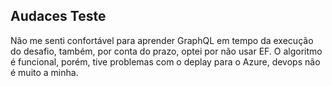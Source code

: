 ## Audaces Teste

Não me senti confortável para aprender GraphQL em tempo da execução do desafio, também, por conta do prazo, optei por não usar EF.
O algoritmo é funcional, porém, tive problemas com o deplay para o Azure, devops não é muito a minha.

